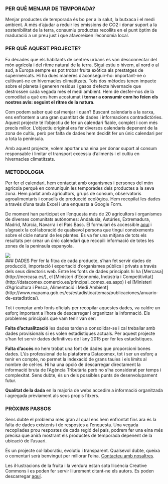 
### PER QUÈ MENJAR DE TEMPORADA?
Menjar productes de temporada és bo per a la salut, la butxaca i el medi ambient. A més d’ajudar a reduir les emissions de CO2 i donar suport a la sostenibilitat de la terra, consumiu productes recollits en el punt òptim de maduració a un preu just i que afavoreixen l’economia local.

### PER QUÈ AQUEST PROJECTE?
Fa dècades que els habitants de centres urbans es van desconnectar del món agrícola i del ritme natural de la terra. Sigui estiu o hivern, al nord o al sud, a Europa sempre es pot trobar fruita exòtica als prestatges de supermercats. Hi ha dues maneres d’aconseguir-ho: important-ne o cultivant-ne en hivernacles climatitzats. Tots dos mètodes tenen impacte sobre el planeta i generen residus i gasos d’efecte hivernacle que destrossen cada vegada més el medi ambient. Hem de desfer-nos de la comoditat a què ens hem acostumat i **tornar a consumir com ho feien els nostres avis: seguint el ritme de la natura**.

Com podem saber què cal menjar i quan? Buscant calendaris a la xarxa, ens enfrontem a una gran quantitat de dades i informacions contradictòries. Aquest projecte té l’objectiu de fer un calendari fiable, complet i com més precís millor. L’objectiu original era fer diversos calendaris depenent de la zona de cultiu, però per falta de dades hem decidit fer un únic calendari per a tota la península.

Amb aquest projecte, volem aportar una eina per donar suport al consum responsable i limitar el transport excessiu d’aliments i el cultiu en hivernacles climatitzats.

### METODOLOGIA
Per fer el calendari, hem contactat amb organismes i persones del món agrícola perquè en comuniquin les temporades dels productes a la seva zona. Hem parlat amb agricultors, grups de consum, observatoris agroalimentaris i consells de producció ecològica. Hem recopilat les dades a través d’una taula Excel i una enquesta a Google Form.

De moment han participat en l’enquesta més de 20 agricultors i organismes de diverses comunitats autònomes: Andalusia, Astúries, Extremadura, Madrid, Múrcia, Navarra i el País Basc. El formulari és accessible [aquí]({{site.url}}/colabora) i s’agraeix la col·laboració de qualsevol persona que tingui coneixements sobre el cicle natural de les plantes. Es va fer una mitjana de tots els resultats per crear un únic calendari que recopili informació de totes les zones de la península espanyola.
<br>
<div class="row">
  <div class="col-sm-12 col-xs-12">
  <img class="img-responsive img-centered" src="{{site.url}}/img/valores_cat.jpg">
</div>
</div>
### DADES
Per fer la fitxa de cada producte, s’han fet servir dades de producció, importació i exportació d’organismes públics i privats a través dels seus directoris web. Entre les fonts de dades principals hi ha [Mercasa](http://mercasa.es/), el [Ministeri d’Economia, Indústria i Competitivitat](http://datacomex.comercio.es/principal_comex_es.aspx) i el [Ministeri d’Agricultura i Pesca, Alimentació i Medi Ambient](http://www.mapama.gob.es/es/estadistica/temas/publicaciones/anuario-de-estadistica/).

Tot i comptar amb fonts oficials per recopilar aquestes dades, va caldre un esforç important a l’hora de descarregar i organitzar la informació. Els problemes principals que vam tenir van ser:

**Falta d’actualització** les dades tarden a consolidar-se i cal treballar amb dades provisionals si es volen estadístiques actuals. Per aquest projecte s’han fet servir dades definitives de l’any 2015 per fer les estadístiques.

**Falta d’accés** no hem trobat una font de dades que proporcioni bones dades. L’ús professional de la plataforma Datacomex, tot i ser un esforç a tenir en compte, no permet la indexació de grans taules i els límits al nombre de cel·les. Hi ha una opció de descarregar directament la informació bruta de l’Agència Tributària però no s’ha considerat per temps i complexitat. Sens dubte, és un dels possibles punts de desenvolupament futur.

**Qualitat de la dada** en la majoria de webs accedim a informació organitzada i agregada prèviament als seus propis fitxers.

### PRÒXIMS PASSOS
Sens dubte el problema més gran al qual ens hem enfrontat fins ara és la falta de dades existents i de respostes a l’enquesta. Una vegada recopilades prou respostes de cada regió del país, podrem fer una eina més precisa que anirà mostrant els productes de temporada depenent de la ubicació de l’usuari.

És un projecte col·laboratiu, evolutiu i transparent. Qualsevol dubte, queixa o comentari serà benvingut per millorar l’eina. [Contacteu amb nosaltres]({{site.url}}/contacto).

Les il·lustracions de la fruita i la verdura estan sota llicència Creative Commons i es poden fer servir lliurement citant-ne els autors. Es poden descarregar [aquí](https://github.com/soydetemporada/website/tree/master/ilustraciones-originales/color).
